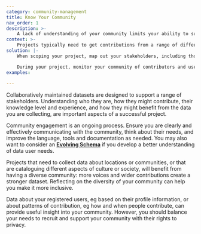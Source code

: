```yaml
---
category: community-management
title: Know Your Community
nav_order: 1
description: >-
    A lack of understanding of your community limits your ability to support and engage with them. 
context: >-
    Projects typically need to get contributions from a range of different people and organisations, who may bring different skills, perspectives and information to the project. Providing effective support to them  will help improve the dataset and will benefit the project.
solution: |-
    When scoping your project, map out your stakeholders, including those who are likely to contribute to the project, use the data it collects or benefit from it. Plan how you will engage with these stakeholders in order to recruit them to the project, understand their needs and communicate the goals of the project.

    During your project, monitor your community of contributors and users to ensure you are still serving their needs and are engaging with them effectively. It may be helpful to use  metrics based on user profiles and how contributors use the system. Where there are perceived gaps, eg because of lack of contributions from certain stakeholders, look at how you can improve engagement and encourage participation.
examples:
    
---
```


Collaboratively maintained datasets are designed to support a range of stakeholders. Understanding who they are, how they might contribute, their knowledge level and experience, and how they might benefit from the data you are collecting, are important aspects of a successful project.

Community engagement is an ongoing process. Ensure you are clearly and effectively communicating with the community, think about their needs, and improve the language, tools and documentation as needed. You may also want to consider an **[Evolving Schema](/patterns/data-model/evolving-schema)** if you develop a better understanding of data user needs.

Projects that need to collect data about locations or communities, or that are cataloguing different aspects of culture or society, will benefit from having a diverse community: more voices and wider contributions create a stronger dataset. Reflecting on the diversity of your community can help you make it more inclusive. 

Data about your registered users, eg based on their profile information, or about patterns of contribution, eg how and when people contribute, can provide useful insight into your community. However, you should balance your needs to recruit and support your community with their rights to privacy.  
